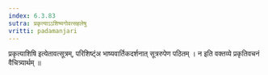 ```yaml
---
index: 6.3.83
sutra: प्रकृत्याऽऽशिष्यगोवत्सहलेषु
vritti: padamanjari
---
```


  प्रकृत्याशिषि इत्येतावत्सूत्रम्, परिशिष्ट्ंअ भाष्यवार्तिकदर्शनात् सूत्ररुपेण पठितम् । न इति वक्तव्ये प्रकृतिवचनं वैचित्र्यार्थम् ॥